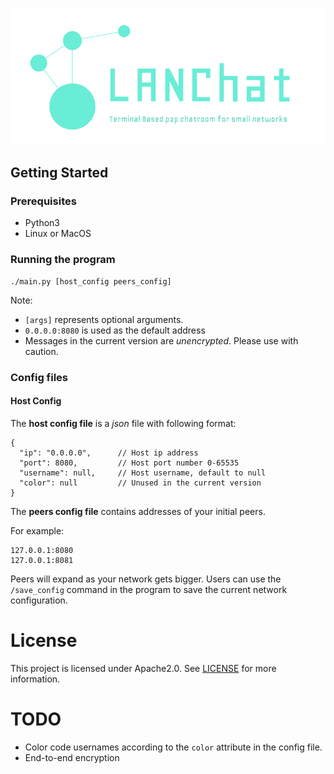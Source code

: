 ![LANChat](https://raw.githubusercontent.com/mokuki082/LANChat/master/img/logo.png)

## Getting Started
### Prerequisites

- Python3
- Linux or MacOS

### Running the program
```
./main.py [host_config peers_config]
```
Note:
- `[args]` represents optional arguments.
- `0.0.0.0:8080` is used as the default address
- Messages in the current version are _unencrypted_. Please use with caution.


### Config files
#### Host Config
The __host config file__ is a _json_ file with following format:
```
{
  "ip": "0.0.0.0",      // Host ip address
  "port": 8080,         // Host port number 0-65535
  "username": null,     // Host username, default to null
  "color": null         // Unused in the current version
}
```

The __peers config file__ contains addresses of your initial peers.

For example:
```
127.0.0.1:8080
127.0.0.1:8081
```

Peers will expand as your network gets bigger.
Users can use the `/save_config` command
in the program to save the current network configuration.

# License
This project is licensed under Apache2.0. See [LICENSE](https://github.com/mokuki082/LANChat/blob/master/LICENSE) for more information.

# TODO
- Color code usernames according to the `color` attribute in the config file.
- End-to-end encryption
